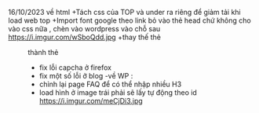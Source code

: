 16/10/2023
về html
+Tách css của TOP và under ra riêng để giảm tải khi load web top
+Import font google theo link bỏ vào thẻ head chứ không cho vào css nữa , chèn vào wordpress vào chỗ sau https://i.imgur.com/wSboQdd.jpg
+thay thế thẻ <figure> thành thẻ <picture>
+ fix lỗi capcha ở firefox
+ fix một số lỗi ở blog
-về WP :
+ chỉnh lại page FAQ để có thể nhập nhiều H3
+ load hình ở image trái phải sẽ lấy tự động theo id https://i.imgur.com/meCjDi3.jpg